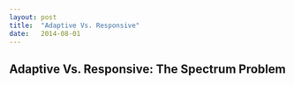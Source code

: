 ```yaml
---
layout: post
title:  "Adaptive Vs. Responsive"
date:   2014-08-01 
---
```


## Adaptive Vs. Responsive: The Spectrum Problem

